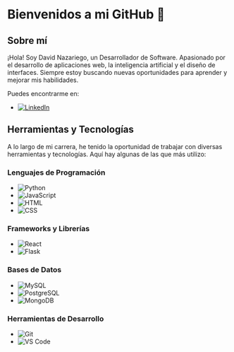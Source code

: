 # Bienvenidos a mi GitHub 👋

## Sobre mí
¡Hola! Soy David Nazariego, un Desarrollador de Software. Apasionado por el desarrollo de aplicaciones web, la inteligencia artificial y el diseño de interfaces. Siempre estoy buscando nuevas oportunidades para aprender y mejorar mis habilidades.

Puedes encontrarme en:
- [![LinkedIn](https://img.shields.io/badge/-LinkedIn-blue?style=flat&logo=linkedin)](https://www.linkedin.com/in/nazariego/)

## Herramientas y Tecnologías
A lo largo de mi carrera, he tenido la oportunidad de trabajar con diversas herramientas y tecnologías. Aquí hay algunas de las que más utilizo:

### Lenguajes de Programación
- ![Python](https://img.shields.io/badge/Python-3776AB?style=flat&logo=python&logoColor=white)
- ![JavaScript](https://img.shields.io/badge/JavaScript-F7DF1E?style=flat&logo=javascript&logoColor=black)
- ![HTML](https://img.shields.io/badge/HTML5-E34F26?style=flat&logo=html5&logoColor=white)
- ![CSS](https://img.shields.io/badge/CSS3-1572B6?style=flat&logo=css3&logoColor=white)

### Frameworks y Librerías
- ![React]([https://img.shields.io/badge/React-20232A?style=flat&logo=react&logoColor=61DAFB](https://es.wikipedia.org/wiki/React#/media/Archivo:React.svg))
- ![Flask](https://img.shields.io/badge/Flask-000000?style=flat&logo=flask&logoColor=white)

### Bases de Datos
- ![MySQL](https://img.shields.io/badge/MySQL-4479A1?style=flat&logo=mysql&logoColor=white)
- ![PostgreSQL](https://img.shields.io/badge/PostgreSQL-336791?style=flat&logo=postgresql&logoColor=white)
- ![MongoDB](https://img.shields.io/badge/MongoDB-47A248?style=flat&logo=mongodb&logoColor=white)

### Herramientas de Desarrollo
- ![Git](https://img.shields.io/badge/Git-F05032?style=flat&logo=git&logoColor=white)
- ![VS Code](https://img.shields.io/badge/VS%20Code-0078D4?style=flat&logo=visual-studio-code&logoColor=white)

